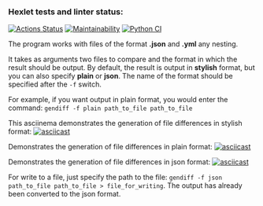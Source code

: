 ### Hexlet tests and linter status:
[![Actions Status](https://github.com/JduMoment/python-project-50/actions/workflows/hexlet-check.yml/badge.svg)](https://github.com/JduMoment/python-project-50/actions)
[![Maintainability](https://api.codeclimate.com/v1/badges/400d66b15aa2310f7ceb/maintainability)](https://codeclimate.com/github/JduMoment/python-project-50/maintainability)
[![Python CI](https://github.com/JduMoment/python-project-50/actions/workflows/boilerplate.yml/badge.svg)](https://github.com/JduMoment/python-project-50/actions/workflows/boilerplate.yml)

The program works with files of the format **.json** and **.yml** any nesting.

It takes as arguments two files to compare and the format in which the result should be output.
By default, the result is output in **stylish** format, but you can also specify **plain** or **json**.
The name of the format should be specified after the `-f` switch.

For example, if you want output in plain format, you would enter the command:
`gendiff -f plain path_to_file path_to_file`

This asciinema demonstrates the generation of file differences in stylish format:
[![asciicast](https://asciinema.org/a/jwND5N0rzuYSjQV4ctsqQzuvJ.svg)](https://asciinema.org/a/jwND5N0rzuYSjQV4ctsqQzuvJ)

Demonstrates the generation of file differences in plain format:
[![asciicast](https://asciinema.org/a/ZOrXP49O22hlWEJnU7IRMPPGr.svg)](https://asciinema.org/a/ZOrXP49O22hlWEJnU7IRMPPGr)

Demonstrates the generation of file differences in json format:
[![asciicast](https://asciinema.org/a/nIibIo8eBiYXslA9JjcLFqppH.svg)](https://asciinema.org/a/nIibIo8eBiYXslA9JjcLFqppH)<br>

For write to a file, just specify the path to the file: `gendiff -f json path_to_file
path_to_file > file_for_writing`. The output has already been converted to the json format.


